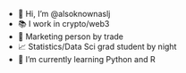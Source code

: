 - 👋 Hi, I’m @alsoknownaslj
- 📚 I work in crypto/web3
- 📣 Marketing person by trade
- 📈 Statistics/Data Sci grad student by night
- 🌱 I’m currently learning Python and R
